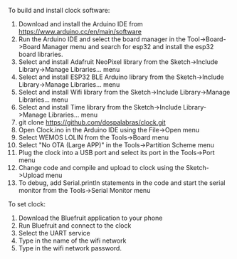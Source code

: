 To build and install clock software:

1) Download and install the Arduino IDE from https://www.arduino.cc/en/main/software
2) Run the Arduino IDE and select the board manager in the Tool->Board->Board Manager menu
   and search for esp32 and install the esp32 board libraries.
3) Select and install Adafruit NeoPixel library from the Sketch->Include Library->Manage Libraries... menu
4) Select and install ESP32 BLE Arduino library from the Sketch->Include Library->Manage Libraries... menu
5) Select and install Wifi library from the Sketch->Include Library->Manage Libraries... menu
6) Select and install Time library from the Sketch->Include Library->Manage Libraries... menu
7) git clone https://github.com/dospalabras/clock.git
8) Open Clock.ino in the Arduino IDE using the File->Open menu
9) Select WEMOS LOLIN from the Tools->Board menu
10) Select "No OTA (Large APP)" in the Tools->Partition Scheme menu
11) Plug the clock into a USB port and select its port in the Tools->Port menu
12) Change code and compile and upload to clock using the Sketch->Upload menu
13) To debug, add Serial.println statements in the code and start the serial monitor from the Tools->Serial Monitor menu

To set clock:

1) Download the Bluefruit application to your phone
2) Run Bluefruit and connect to the clock
3) Select the UART service
4) Type in the name of the wifi network
5) Type in the wifi network password.

